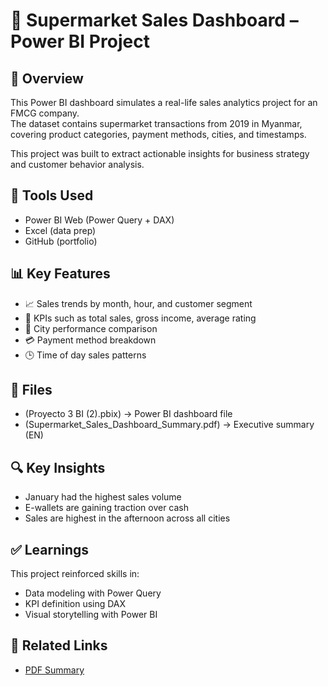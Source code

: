 # 🛒 Supermarket Sales Dashboard – Power BI Project

## 📘 Overview

This Power BI dashboard simulates a real-life sales analytics project for an FMCG company.  
The dataset contains supermarket transactions from 2019 in Myanmar, covering product categories, payment methods, cities, and timestamps.

This project was built to extract actionable insights for business strategy and customer behavior analysis.

## 🧰 Tools Used

- Power BI Web (Power Query + DAX)
- Excel (data prep)
- GitHub (portfolio)

## 📊 Key Features

- 📈 Sales trends by month, hour, and customer segment
- 🧾 KPIs such as total sales, gross income, average rating
- 📍 City performance comparison
- 💳 Payment method breakdown
- 🕒 Time of day sales patterns

## 📄 Files

- (Proyecto 3 BI (2).pbix) → Power BI dashboard file
- (Supermarket_Sales_Dashboard_Summary.pdf) → Executive summary (EN)

## 🔍 Key Insights

- January had the highest sales volume
- E-wallets are gaining traction over cash
- Sales are highest in the afternoon across all cities

## ✅ Learnings

This project reinforced skills in:
- Data modeling with Power Query
- KPI definition using DAX
- Visual storytelling with Power BI

## 🔗 Related Links

- [PDF Summary](Supermarket_Sales_Dashboard_Summary.pdf)
